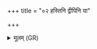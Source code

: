 +++
title = "०२ हस्तिनि द्वीपिनि या"

+++
<details><summary>मूलम् (GR)</summary>

(या) हस्तिनि द्वीपिनि या हिरण्ये  
त्विषिर् अश्वेषु पुरुषेषु गोषु ।  
(…) ॥ +++(see 1cd)+++
</details>